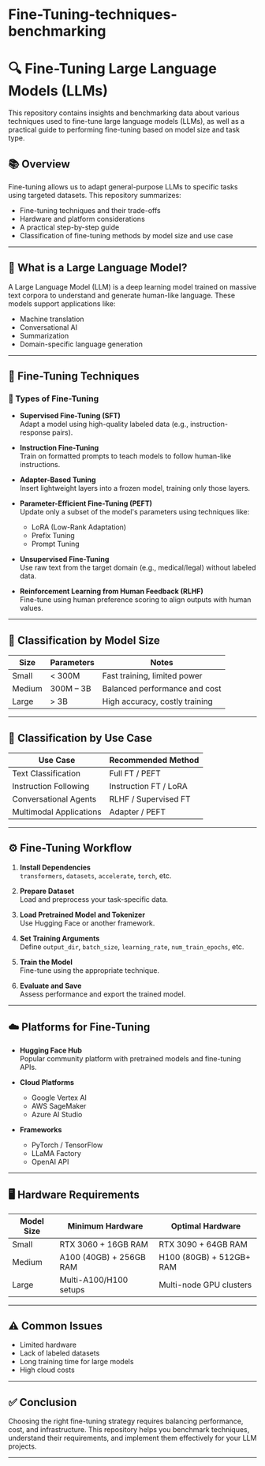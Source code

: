 # Fine-Tuning-techniques-benchmarking

# 🔍 Fine-Tuning Large Language Models (LLMs)

This repository contains insights and benchmarking data about various techniques used to fine-tune large language models (LLMs), as well as a practical guide to performing fine-tuning based on model size and task type.

## 📚 Overview

Fine-tuning allows us to adapt general-purpose LLMs to specific tasks using targeted datasets. This repository summarizes:

- Fine-tuning techniques and their trade-offs
- Hardware and platform considerations
- A practical step-by-step guide
- Classification of fine-tuning methods by model size and use case

---

## 🧠 What is a Large Language Model?

A Large Language Model (LLM) is a deep learning model trained on massive text corpora to understand and generate human-like language. These models support applications like:

- Machine translation
- Conversational AI
- Summarization
- Domain-specific language generation

---

## 🔧 Fine-Tuning Techniques

### 🧪 Types of Fine-Tuning
- **Supervised Fine-Tuning (SFT)**  
  Adapt a model using high-quality labeled data (e.g., instruction-response pairs).

- **Instruction Fine-Tuning**  
  Train on formatted prompts to teach models to follow human-like instructions.

- **Adapter-Based Tuning**  
  Insert lightweight layers into a frozen model, training only those layers.

- **Parameter-Efficient Fine-Tuning (PEFT)**  
  Update only a subset of the model's parameters using techniques like:
  - LoRA (Low-Rank Adaptation)
  - Prefix Tuning
  - Prompt Tuning

- **Unsupervised Fine-Tuning**  
  Use raw text from the target domain (e.g., medical/legal) without labeled data.

- **Reinforcement Learning from Human Feedback (RLHF)**  
  Fine-tune using human preference scoring to align outputs with human values.

---

## 🧩 Classification by Model Size

| Size   | Parameters         | Notes                          |
|--------|--------------------|--------------------------------|
| Small  | < 300M             | Fast training, limited power   |
| Medium | 300M – 3B          | Balanced performance and cost  |
| Large  | > 3B               | High accuracy, costly training |

---

## 💼 Classification by Use Case

| Use Case               | Recommended Method           |
|------------------------|------------------------------|
| Text Classification    | Full FT / PEFT               |
| Instruction Following  | Instruction FT / LoRA        |
| Conversational Agents  | RLHF / Supervised FT         |
| Multimodal Applications| Adapter / PEFT               |

---

## ⚙️ Fine-Tuning Workflow

1. **Install Dependencies**  
   `transformers`, `datasets`, `accelerate`, `torch`, etc.

2. **Prepare Dataset**  
   Load and preprocess your task-specific data.

3. **Load Pretrained Model and Tokenizer**  
   Use Hugging Face or another framework.

4. **Set Training Arguments**  
   Define `output_dir`, `batch_size`, `learning_rate`, `num_train_epochs`, etc.

5. **Train the Model**  
   Fine-tune using the appropriate technique.

6. **Evaluate and Save**  
   Assess performance and export the trained model.

---

## ☁️ Platforms for Fine-Tuning

- **Hugging Face Hub**  
  Popular community platform with pretrained models and fine-tuning APIs.
  
- **Cloud Platforms**  
  - Google Vertex AI
  - AWS SageMaker
  - Azure AI Studio

- **Frameworks**  
  - PyTorch / TensorFlow
  - LLaMA Factory
  - OpenAI API

---

## 🖥️ Hardware Requirements

| Model Size | Minimum Hardware               | Optimal Hardware                    |
|------------|--------------------------------|-------------------------------------|
| Small      | RTX 3060 + 16GB RAM            | RTX 3090 + 64GB RAM                 |
| Medium     | A100 (40GB) + 256GB RAM        | H100 (80GB) + 512GB+ RAM            |
| Large      | Multi-A100/H100 setups         | Multi-node GPU clusters             |

---

## ⚠️ Common Issues

- Limited hardware
- Lack of labeled datasets
- Long training time for large models
- High cloud costs

---

## ✅ Conclusion

Choosing the right fine-tuning strategy requires balancing performance, cost, and infrastructure. This repository helps you benchmark techniques, understand their requirements, and implement them effectively for your LLM projects.

---

